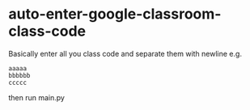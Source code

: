# auto-enter-google-classroom-class-code
Basically enter all you class code and separate them with newline
e.g.
```
aaaaa
bbbbbb
ccccc
```
then run main.py
